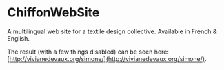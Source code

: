 ChiffonWebSite
==============

A multilingual web site for a textile design collective.
Available in French & English.

The result (with a few things disabled) can be seen here:
[http://vivianedevaux.org/simone/](http://vivianedevaux.org/simone/).
